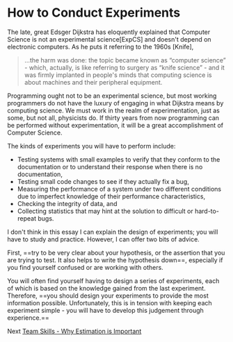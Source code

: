 # How to Conduct Experiments
[//]: # (Version:1.0.0)
The late, great Edsger Dijkstra has eloquently explained that Computer Science is not an experimental science[ExpCS] and doesn't depend on electronic computers. As he puts it referring to the 1960s [Knife],

> ...the harm was done: the topic became known as “computer science” - which, actually, is like referring to surgery as “knife science” - and it was firmly implanted in people's minds that computing science is about machines and their peripheral equipment.

Programming ought not to be an experimental science, but most working programmers do not have the luxury of engaging in what Dijkstra means by computing science. We must work in the realm of experimentation, just as some, but not all, physicists do. If thirty years from now programming can be performed without experimentation, it will be a great accomplishment of Computer Science.

The kinds of experiments you will have to perform include:

- Testing systems with small examples to verify that they conform to the documentation or to understand their response when there is no documentation,
- Testing small code changes to see if they actually fix a bug,
- Measuring the performance of a system under two different conditions due to imperfect knowledge of their performance characteristics,
- Checking the integrity of data, and
- Collecting statistics that may hint at the solution to difficult or hard-to-repeat bugs.

I don't think in this essay I can explain the design of experiments; you will have to study and practice. However, I can offer two bits of advice.

First, ==try to be very clear about your hypothesis, or the assertion that you are trying to test. It also helps to write the hypothesis down==, especially if you find yourself confused or are working with others.

You will often find yourself having to design a series of experiments, each of which is based on the knowledge gained from the last experiment. Therefore, ==you should design your experiments to provide the most information possible. Unfortunately, this is in tension with keeping each experiment simple - you will have to develop this judgement through experience.==

Next [Team Skills - Why Estimation is Important](../Team-Skills/01-Why-Estimation-is-Important.md)
